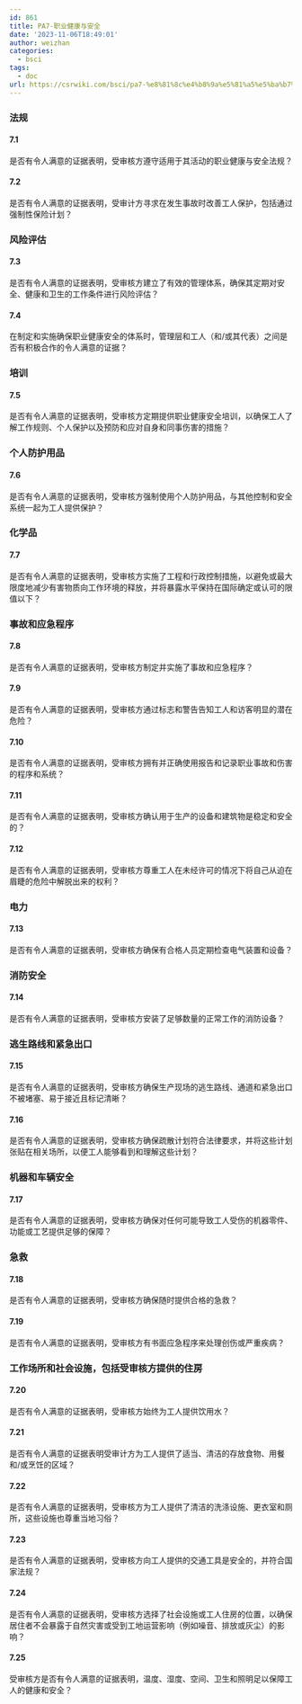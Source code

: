 ```yaml
---
id: 861
title: PA7-职业健康与安全
date: '2023-11-06T18:49:01'
author: weizhan
categories:
  - bsci
tags:
  - doc
url: https://csrwiki.com/bsci/pa7-%e8%81%8c%e4%b8%9a%e5%81%a5%e5%ba%b7%e4%b8%8e%e5%ae%89%e5%85%a8-861
---
```


### 法规

#### 7.1

是否有令人满意的证据表明，受审核方遵守适用于其活动的职业健康与安全法规？

#### 7.2

是否有令人满意的证据表明，受审计方寻求在发生事故时改善工人保护，包括通过强制性保险计划？

### 风险评估

#### 7.3

是否有令人满意的证据表明，受审核方建立了有效的管理体系，确保其定期对安全、健康和卫生的工作条件进行风险评估？

#### 7.4

在制定和实施确保职业健康安全的体系时，管理层和工人（和/或其代表）之间是否有积极合作的令人满意的证据？

### 培训

#### 7.5

是否有令人满意的证据表明，受审核方定期提供职业健康安全培训，以确保工人了解工作规则、个人保护以及预防和应对自身和同事伤害的措施？

### 个人防护用品

#### 7.6

是否有令人满意的证据表明，受审核方强制使用个人防护用品，与其他控制和安全系统一起为工人提供保护？

### 化学品

#### 7.7

是否有令人满意的证据表明，受审核方实施了工程和行政控制措施，以避免或最大限度地减少有害物质向工作环境的释放，并将暴露水平保持在国际确定或认可的限值以下？

### 事故和应急程序

#### 7.8

是否有令人满意的证据表明，受审核方制定并实施了事故和应急程序？

#### 7.9

是否有令人满意的证据表明，受审核方通过标志和警告告知工人和访客明显的潜在危险？

#### 7.10

是否有令人满意的证据表明，受审核方拥有并正确使用报告和记录职业事故和伤害的程序和系统？

#### 7.11

是否有令人满意的证据表明，受审核方确认用于生产的设备和建筑物是稳定和安全的？

#### 7.12

是否有令人满意的证据表明，受审核方尊重工人在未经许可的情况下将自己从迫在眉睫的危险中解脱出来的权利？

### 电力

#### 7.13

是否有令人满意的证据表明，受审核方确保有合格人员定期检查电气装置和设备？

### 消防安全

#### 7.14

是否有令人满意的证据表明，受审核方安装了足够数量的正常工作的消防设备？

### 逃生路线和紧急出口

#### 7.15

是否有令人满意的证据表明，受审核方确保生产现场的逃生路线、通道和紧急出口不被堵塞、易于接近且标记清晰？

#### 7.16

是否有令人满意的证据表明，受审核方确保疏散计划符合法律要求，并将这些计划张贴在相关场所，以便工人能够看到和理解这些计划？

### 机器和车辆安全

#### 7.17

是否有令人满意的证据表明，受审核方确保对任何可能导致工人受伤的机器零件、功能或工艺提供足够的保障？

### 急救

#### 7.18

是否有令人满意的证据表明，受审核方确保随时提供合格的急救？

#### 7.19

是否有令人满意的证据表明，受审核方有书面应急程序来处理创伤或严重疾病？

### 工作场所和社会设施，包括受审核方提供的住房

#### 7.20

是否有令人满意的证据表明，受审核方始终为工人提供饮用水？

#### 7.21

是否有令人满意的证据表明受审计方为工人提供了适当、清洁的存放食物、用餐和/或烹饪的区域？

#### 7.22

是否有令人满意的证据表明，受审核方为工人提供了清洁的洗涤设施、更衣室和厕所，这些设施也尊重当地习俗？

#### 7.23

是否有令人满意的证据表明，受审核方向工人提供的交通工具是安全的，并符合国家法规？

#### 7.24

是否有令人满意的证据表明，受审核方选择了社会设施或工人住房的位置，以确保居住者不会暴露于自然灾害或受到工地运营影响（例如噪音、排放或灰尘）的影响？

#### 7.25

受审核方是否有令人满意的证据表明，温度、湿度、空间、卫生和照明足以保障工人的健康和安全？
